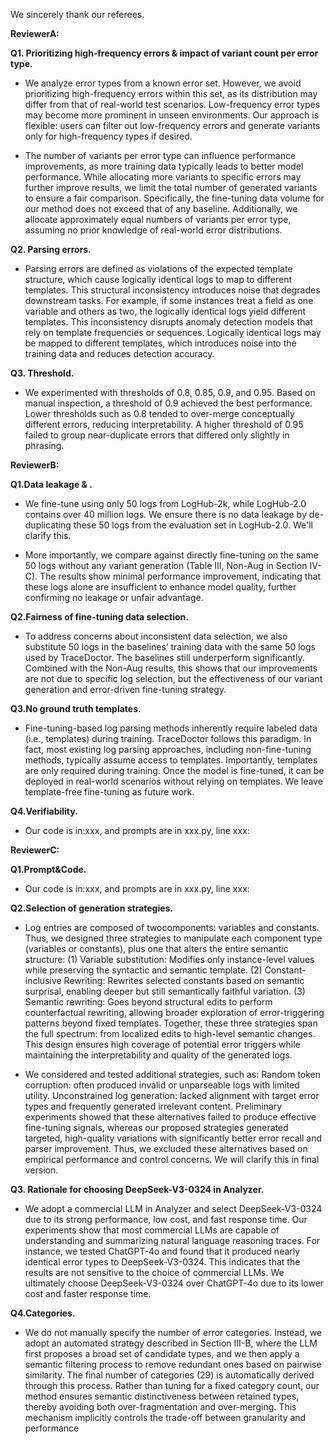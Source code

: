 We sincerely thank our referees. 

**ReviewerA:**

**Q1. Prioritizing high‑frequency errors & impact of variant count per error type.**
- We analyze error types from a known error set. However, we avoid prioritizing high-frequency errors within this set, as its distribution may differ from that of real-world test scenarios. Low-frequency error types may become more prominent in unseen environments. Our approach is flexible: users can filter out low-frequency errors and generate variants only for high-frequency types if desired.

- The number of variants per error type can influence performance improvements, as more training data typically leads to better model performance. While allocating more variants to specific errors may further improve results, we limit the total number of generated variants to ensure a fair comparison. Specifically, the fine-tuning data volume for our method does not exceed that of any baseline. Additionally, we allocate approximately equal numbers of variants per error type, assuming no prior knowledge of real-world error distributions.



**Q2. Parsing errors.**
- Parsing errors are defined as violations of the expected template structure, which cause logically identical logs to map to different templates. This structural inconsistency introduces noise that degrades downstream tasks. For example, if some instances treat a field as one variable and others as two, the logically identical logs yield different templates. This inconsistency disrupts anomaly detection models that rely on template frequencies or sequences. Logically identical logs may be mapped to different templates, which introduces noise into the training data and reduces detection accuracy.


**Q3. Threshold.**
- We experimented with thresholds of 0.8, 0.85, 0.9, and 0.95. Based on manual inspection, a threshold of 0.9 achieved the best performance. Lower thresholds such as 0.8 tended to over-merge conceptually different errors, reducing interpretability. A higher threshold of 0.95 failed to group near-duplicate errors that differed only slightly in phrasing. 




**ReviewerB:**

**Q1.Data leakage & .**
- We fine-tune using only 50 logs from LogHub-2k, while LogHub-2.0 contains over 40 million logs. We ensure there is no data leakage by de-duplicating these 50 logs from the evaluation set in LogHub-2.0. We'll clarify this.

- More importantly, we compare against directly fine-tuning on the same 50 logs without any variant generation (Table III, Non-Aug in Section IV-C). The results show minimal performance improvement, indicating that these logs alone are insufficient to enhance model quality, further confirming no leakage or unfair advantage.


**Q2.Fairness of fine-tuning data selection.**
- To address concerns about inconsistent data selection, we also substitute 50 logs in the baselines’ training data with the same 50 logs used by TraceDoctor. The baselines still underperform significantly. Combined with the Non-Aug results, this shows that our improvements are not due to specific log selection, but the effectiveness of our variant generation and error-driven fine-tuning strategy.


**Q3.No ground truth templates.**
- Fine-tuning-based log parsing methods inherently require labeled data (i.e., templates) during training. TraceDoctor follows this paradigm. In fact, most existing log parsing approaches, including non-fine-tuning methods, typically assume access to templates. Importantly, templates are only required during training. Once the model is fine-tuned, it can be deployed in real-world scenarios without relying on templates. We leave template-free fine-tuning as future work.

**Q4.Verifiability.**
- Our code is in:xxx, and prompts are in xxx.py, line xxx: 





**ReviewerC:**

**Q1.Prompt&Code.**
- Our code is in:xxx, and prompts are in xxx.py, line xxx: 

**Q2.Selection of generation strategies.**
- Log entries are composed of twocomponents: variables and constants.
Thus, we designed three strategies to manipulate each component type (variables or constants), plus one that alters the entire semantic structure: (1) Variable substitution: Modifies only instance-level values while preserving the syntactic and semantic template. (2) Constant-inclusive Rewriting: Rewrites selected constants based on semantic surprisal, enabling deeper but still semantically faithful variation.
(3) Semantic rewriting: Goes beyond structural edits to perform counterfactual rewriting, allowing broader exploration of error-triggering patterns beyond fixed templates.
Together, these three strategies span the full spectrum: from localized edits to high-level semantic changes. This design ensures high coverage of potential error triggers while maintaining the interpretability and quality of the generated logs.


- We considered and tested additional strategies, such as: Random token corruption: often produced invalid or unparseable logs with limited utility. Unconstrained log generation: lacked alignment with target error types and frequently generated irrelevant content.
Preliminary experiments showed that these alternatives failed to produce effective fine-tuning signals, whereas our proposed strategies generated targeted, high-quality variations with significantly better error recall and parser improvement. Thus, we excluded these alternatives based on empirical performance and control concerns.
We will clarify this in final version.



**Q3. Rationale for choosing DeepSeek-V3-0324 in Analyzer.**
- We adopt a commercial LLM in Analyzer and select DeepSeek-V3-0324 due to its strong performance, low cost, and fast response time. Our experiments show that most commercial LLMs are capable of understanding and summarizing natural language reasoning traces. For instance, we tested ChatGPT-4o and found that it produced nearly identical error types to DeepSeek-V3-0324. This indicates that the results are not sensitive to the choice of commercial LLMs. We ultimately choose DeepSeek-V3-0324 over ChatGPT-4o due to its lower cost and faster response time.

**Q4.Categories.**
- We do not manually specify the number of error categories. Instead, we adopt an automated strategy described in Section III-B, where the LLM first proposes a broad set of candidate types, and we then apply a semantic filtering process to remove redundant ones based on pairwise similarity. The final number of categories (29) is automatically derived through this process. Rather than tuning for a fixed category count, our method ensures semantic distinctiveness between retained types, thereby avoiding both over-fragmentation and over-merging. This mechanism implicitly controls the trade-off between granularity and performance
